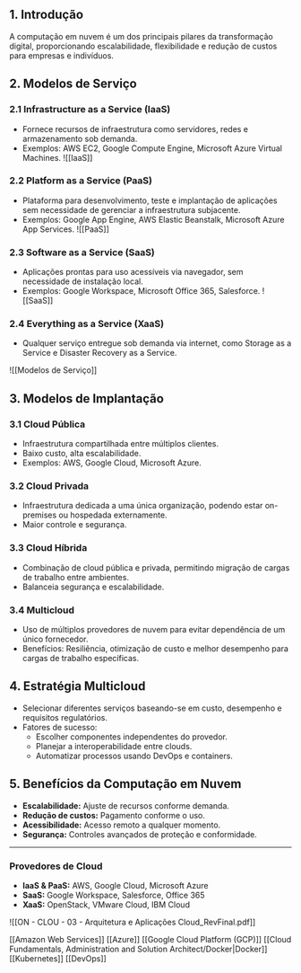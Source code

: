 
## 1. Introdução

A computação em nuvem é um dos principais pilares da transformação digital, proporcionando escalabilidade, flexibilidade e redução de custos para empresas e indivíduos.

## 2. Modelos de Serviço

### 2.1 Infrastructure as a Service (IaaS)

- Fornece recursos de infraestrutura como servidores, redes e armazenamento sob demanda.
- Exemplos: AWS EC2, Google Compute Engine, Microsoft Azure Virtual Machines.
![[IaaS]]
### 2.2 Platform as a Service (PaaS)

- Plataforma para desenvolvimento, teste e implantação de aplicações sem necessidade de gerenciar a infraestrutura subjacente.
- Exemplos: Google App Engine, AWS Elastic Beanstalk, Microsoft Azure App Services.
![[PaaS]]
### 2.3 Software as a Service (SaaS)

- Aplicações prontas para uso acessíveis via navegador, sem necessidade de instalação local.
- Exemplos: Google Workspace, Microsoft Office 365, Salesforce.
![[SaaS]]
### 2.4 Everything as a Service (XaaS)

- Qualquer serviço entregue sob demanda via internet, como Storage as a Service e Disaster Recovery as a Service.


![[Modelos de Serviço]]


## 3. Modelos de Implantação

### 3.1 Cloud Pública

- Infraestrutura compartilhada entre múltiplos clientes.
- Baixo custo, alta escalabilidade.
- Exemplos: AWS, Google Cloud, Microsoft Azure.

### 3.2 Cloud Privada

- Infraestrutura dedicada a uma única organização, podendo estar on-premises ou hospedada externamente.
- Maior controle e segurança.

### 3.3 Cloud Híbrida

- Combinação de cloud pública e privada, permitindo migração de cargas de trabalho entre ambientes.
- Balanceia segurança e escalabilidade.

### 3.4 Multicloud

- Uso de múltiplos provedores de nuvem para evitar dependência de um único fornecedor.
- Benefícios: Resiliência, otimização de custo e melhor desempenho para cargas de trabalho específicas.

## 4. Estratégia Multicloud

- Selecionar diferentes serviços baseando-se em custo, desempenho e requisitos regulatórios.
- Fatores de sucesso:
    - Escolher componentes independentes do provedor.
    - Planejar a interoperabilidade entre clouds.
    - Automatizar processos usando DevOps e containers.

## 5. Benefícios da Computação em Nuvem

- **Escalabilidade:** Ajuste de recursos conforme demanda.
- **Redução de custos:** Pagamento conforme o uso.
- **Acessibilidade:** Acesso remoto a qualquer momento.
- **Segurança:** Controles avançados de proteção e conformidade.

---

###  Provedores de Cloud

- **IaaS & PaaS:** AWS, Google Cloud, Microsoft Azure
- **SaaS:** Google Workspace, Salesforce, Office 365
- **XaaS:** OpenStack, VMware Cloud, IBM Cloud



![[ON - CLOU - 03 - Arquitetura e Aplicações Cloud_RevFinal.pdf]]



[[Amazon Web Services]]
[[Azure]]
[[Google Cloud Platform (GCP)]]
[[Cloud Fundamentals, Administration and Solution Architect/Docker|Docker]]
[[Kubernetes]]
[[DevOps]]